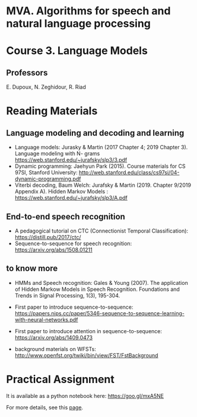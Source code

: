 # MVA. Algorithms for speech and natural language processing
# Course 3. Language Models

## Professors
E. Dupoux, N. Zeghidour, R. Riad

# Reading Materials

## Language modeling and decoding and learning

* Language models:  Jurasky & Martin (2017 Chapter 4; 2019 Chapter  3). Language modeling with N- grams https://web.stanford.edu/~jurafsky/slp3/3.pdf
*   Dynamic programming:  Jaehyun Park (2015). Course materials for CS 97SI, Stanford
University: http://web.stanford.edu/class/cs97si/04-dynamic-programming.pdf
*   Viterbi decoding, Baum Welch:  Jurafsky & Martin (2019. Chapter 9/2019 Appendix A). Hidden Markov Models : https://web.stanford.edu/~jurafsky/slp3/A.pdf


## End-to-end speech recognition
* A pedagogical tutorial on CTC (Connectionist Temporal Classification): https://distill.pub/2017/ctc/
* Sequence-to-sequence for speech recognition: https://arxiv.org/abs/1508.01211

## to know more

* HMMs and Speech recognition: Gales & Young (2007). The application of Hidden Markow Models in Speech Recognition. Foundations and Trends in Signal Processing, 1(3), 195-304.

* First paper to introduce sequence-to-sequence: https://papers.nips.cc/paper/5346-sequence-to-sequence-learning-with-neural-networks.pdf

* First paper to introduce attention in sequence-to-sequence: https://arxiv.org/abs/1409.0473

* background materials on WFSTs: http://www.openfst.org/twiki/bin/view/FST/FstBackground

# Practical Assignment

It is available as a python notebook here:  https://goo.gl/mxA5NE
 
For more details, see this [page](../../../tree/master/TD_%231/).
